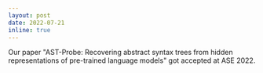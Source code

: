 ```yaml
---
layout: post
date: 2022-07-21
inline: true
---
```


Our paper "AST-Probe: Recovering abstract syntax trees from hidden representations of pre-trained language models" got accepted at ASE 2022.